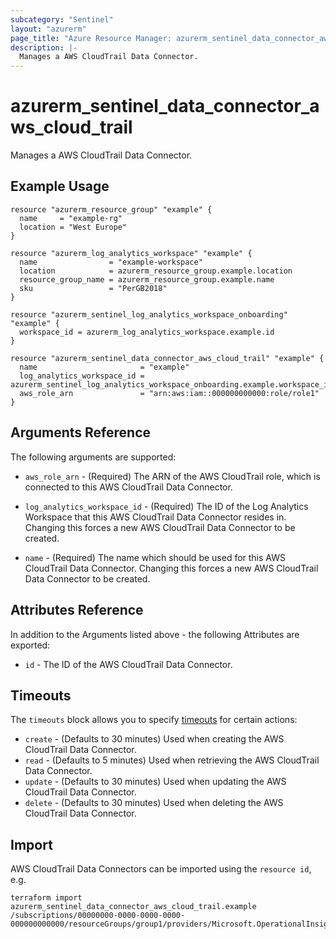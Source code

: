 ```yaml
---
subcategory: "Sentinel"
layout: "azurerm"
page_title: "Azure Resource Manager: azurerm_sentinel_data_connector_aws_cloud_trail"
description: |-
  Manages a AWS CloudTrail Data Connector.
---
```


# azurerm_sentinel_data_connector_aws_cloud_trail

Manages a AWS CloudTrail Data Connector.

## Example Usage

```hcl
resource "azurerm_resource_group" "example" {
  name     = "example-rg"
  location = "West Europe"
}

resource "azurerm_log_analytics_workspace" "example" {
  name                = "example-workspace"
  location            = azurerm_resource_group.example.location
  resource_group_name = azurerm_resource_group.example.name
  sku                 = "PerGB2018"
}

resource "azurerm_sentinel_log_analytics_workspace_onboarding" "example" {
  workspace_id = azurerm_log_analytics_workspace.example.id
}

resource "azurerm_sentinel_data_connector_aws_cloud_trail" "example" {
  name                       = "example"
  log_analytics_workspace_id = azurerm_sentinel_log_analytics_workspace_onboarding.example.workspace_id
  aws_role_arn               = "arn:aws:iam::000000000000:role/role1"
}
```

## Arguments Reference

The following arguments are supported:

* `aws_role_arn` - (Required) The ARN of the AWS CloudTrail role, which is connected to this AWS CloudTrail Data Connector.

* `log_analytics_workspace_id` - (Required) The ID of the Log Analytics Workspace that this AWS CloudTrail Data Connector resides in. Changing this forces a new AWS CloudTrail Data Connector to be created.

* `name` - (Required) The name which should be used for this AWS CloudTrail Data Connector. Changing this forces a new AWS CloudTrail Data Connector to be created.

## Attributes Reference

In addition to the Arguments listed above - the following Attributes are exported:

* `id` - The ID of the AWS CloudTrail Data Connector.

## Timeouts

The `timeouts` block allows you to specify [timeouts](https://www.terraform.io/language/resources/syntax#operation-timeouts) for certain actions:

* `create` - (Defaults to 30 minutes) Used when creating the AWS CloudTrail Data Connector.
* `read` - (Defaults to 5 minutes) Used when retrieving the AWS CloudTrail Data Connector.
* `update` - (Defaults to 30 minutes) Used when updating the AWS CloudTrail Data Connector.
* `delete` - (Defaults to 30 minutes) Used when deleting the AWS CloudTrail Data Connector.

## Import

AWS CloudTrail Data Connectors can be imported using the `resource id`, e.g.

```shell
terraform import azurerm_sentinel_data_connector_aws_cloud_trail.example /subscriptions/00000000-0000-0000-0000-000000000000/resourceGroups/group1/providers/Microsoft.OperationalInsights/workspaces/workspace1/providers/Microsoft.SecurityInsights/dataConnectors/dc1
```
